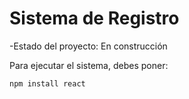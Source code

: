 <h1>Sistema de Registro</h1>

-Estado del proyecto: En construcción 

Para ejecutar el sistema, debes poner:

`npm install react`
